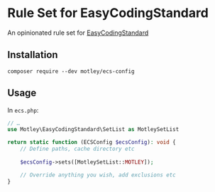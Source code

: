 # Rule Set for EasyCodingStandard

An opinionated rule set for [EasyCodingStandard](https://github.com/symplify/easy-coding-standard)

## Installation

```shell
composer require --dev motley/ecs-config
```

## Usage

In `ecs.php`:

```php
// …
use Motley\EasyCodingStandard\SetList as MotleySetList

return static function (ECSConfig $ecsConfig): void {
    // Define paths, cache directory etc
    
    $ecsConfig->sets([MotleySetList::MOTLEY]);

    // Override anything you wish, add exclusions etc
}
```
